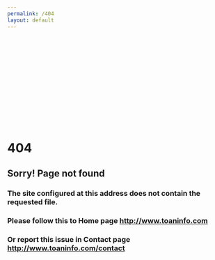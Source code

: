 ```yaml
---
permalink: /404
layout: default
---
```


  <div class="col-xs-12" style="height:200px;"></div>

  <div class="container page404">
    <h1>404</h1>
    <h2>Sorry! Page not found</h2>
    <h3>The site configured at this address does not contain the requested file.</h3>
    <h3>Please follow this to Home page <a href="http://www.toaninfo.com">http://www.toaninfo.com</a></h3>
    <h3>Or report this issue in Contact page <a href="http://www.toaninfo.com/contact">http://www.toaninfo.com/contact</a>
  </div>

  <div class="col-xs-12" style="height:300px;"></div>
